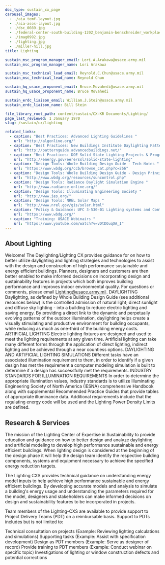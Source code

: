 ```yaml
---
doc_type: sustain_cx_page
carousel_images:
  - ./aia_temf-layout.jpg
  - ./aia-asos-layout.jpg
  - ./dsc_0080.jpg
  - ./federal-center-south-building-1202_benjamin-benschneider_workplace.jpg
  - ./imag0992.jpg
  - ./lighting.jpg
  - ./miller-hill.jpg
title: Lighting

sustain_msc_program_manager_email: Lori.A.Arakawa@usace.army.mil
sustain_msc_program_manager_name: Lori Arakawa

sustain_msc_technical_lead_email: Reynold.C.Chun@usace.army.mil
sustain_msc_technical_lead_name: Reynold Chun

sustain_hq_usace_proponent_email: Bruce.Movahedi@usace.army.mil
sustain_hq_usace_proponent_name: Bruce Movahedi

sustain_erdc_liaison_email: William.J.Stein@usace.army.mil
sustain_erdc_liaison_name: Bill Stein

file_library_root_path: content/sustain/CX-KR Documents/Lighting/
page_last_reviewed: 1 January 1970
slug: /sustain/cx/lighting

related_links:
  - caption: "Best Practices: Advanced Lighting Guidelines "
    url: "http://algonline.org/"
  - caption: "Best Practices: New Buildings Institute Daylighting Pattern Guide "
    url: "http://patternguide.advancedbuildings.net/"
  - caption: "Best Practices: DOE Solid State Lighting Projects & Programs "
    url: "http://energy.gov/eere/ssl/solid-state-lighting"
  - caption: "Design Tools: Whole Building Design Guide - Tech Notes "
    url: "https://www.wbdg.org/ccb/browse_cat.php?c=266"
  - caption: "Design Tools: Whole Building Design Guide - Design Principles "
    url: "http://www.wbdg.org/resources/suncontrol.php"
  - caption: "Design Tools: Radiance Daylight Simulation Engine "
    url: "http://www.radiance-online.org/"
  - caption: "Design Tools: Illuminating Engineering Society "
    url: "http://www.ies.org/"
  - caption: "Design Tools: NREL Solar Maps "
    url: "http://www.nrel.gov/gis/solar.html"
  - caption: "Policy & Guidance: UFC 3-530-01 Lighting systems and Controls "
    url: "https://www.wbdg.org/"
  - caption: "Training: USACE Webinairs "
    url: "https://www.youtube.com/watch?v=vDtDOuqOA_I"
---
```


## About Lighting

Welcome!
The Daylighting/Lighting CX provides guidance for on how to better utilize daylighting and lighting strategies and technologies to assist with the design and construction of high performance sustainable and energy efficient buildings. Planners, designers and customers are then better enabled to make informed decisions on incorporating design and sustainability features in projects which both improves building performance and improves indoor environmental quality.
For questions or comments, please email Lighting@usace.army.mil.
DAYLIGHTING
Daylighting, as defined by Whole Building Design Guide (see additional resources below) is the controlled admission of natural light; direct sunlight and diffuse sky lighting - into a building to reduce electric lighting and saving energy. By providing a direct link to the dynamic and perpetually evolving patterns of the outdoor illumination, daylighting helps create a visually stimulating and productive environment for building occupants, while reducing as much as one-third of the building energy costs.
ARTIFICIAL LIGHTING
Electric lighting fixtures are designed and used to meet the lighting requirements at any given time. Artificial lighting can take many different forms through the application of direct lighting, indirect lighting and be achieved through a near countless options.
DAYLIGHTING AND ARTIFICIAL LIGHTING SIMULATIONS
Different tasks have an associated illumination requirement to them, in order to identify if a given design has met the requirement a computer modeling simulation is built to determine if a design has successfully met the requirements.
INDUSTRY STANDARDS FOR ILLUMINATION REQUIREMENTS
In order to determine the appropriate illumination values, industry standards is to utilize Illuminating Engineering Society of North America (IESNA) comprehensive Handbook along with supplemental Recommended Practice Guides that provide tables of appropriate illuminance data.
Additional requirements include that the regulating energy code will be used and the Lighting Power Density Limits are defined.

## Research & Services

The mission of the Lighting Center of Expertise in Sustainability to provide education and guidance on how to better design and analyze daylighting and artificial modeling to develop high performance sustainable and energy efficient buildings. When lighting design is considered at the beginning of the design phase it will help the design team identify the respective building components, systems and equipment necessary to achieve the specified energy reduction targets.

The Lighting CXS provides technical guidance on understanding energy model inputs to help achieve high performance sustainable and energy efficient buildings. By developing accurate models and analysis to simulate a building's energy usage and understanding the parameters required for the model, designers and stakeholders can make informed decisions on design and sustainability features to be incorporated in projects.

Team members of the Lighting-CXS are available to provide support to Project Delivery Teams (PDT) on a reimbursable basis. Support to PDTs includes but is not limited to:

Technical consultation on projects (Example: Reviewing lighting calculations and simulations)
Supporting tasks (Example: Assist with specification development)
Design as PDT members (Example: Serve as designer of record)
Provide training to PDT members (Example: Conduct webinar on specific topic)
Investigations of lighting or window construction defects and potential corrections
